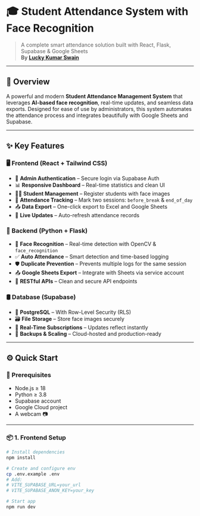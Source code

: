 # 🎓 Student Attendance System with Face Recognition  
> A complete smart attendance solution built with React, Flask, Supabase & Google Sheets  
> **By [Lucky Kumar Swain](https://github.com/Lucky4803)**

---

## 🚀 Overview

A powerful and modern **Student Attendance Management System** that leverages **AI-based face recognition**, real-time updates, and seamless data exports. Designed for ease of use by administrators, this system automates the attendance process and integrates beautifully with Google Sheets and Supabase.

---

## ✨ Key Features

### 🖥️ Frontend (React + Tailwind CSS)
- 🔐 **Admin Authentication** – Secure login via Supabase Auth
- 📊 **Responsive Dashboard** – Real-time statistics and clean UI
- 🧑‍🎓 **Student Management** – Register students with face images
- 📆 **Attendance Tracking** – Mark two sessions: `before_break` & `end_of_day`
- 📤 **Data Export** – One-click export to Excel and Google Sheets
- 🔄 **Live Updates** – Auto-refresh attendance records

### 🧠 Backend (Python + Flask)
- 📸 **Face Recognition** – Real-time detection with OpenCV & `face_recognition`
- ✅ **Auto Attendance** – Smart detection and time-based logging
- 🛡️ **Duplicate Prevention** – Prevents multiple logs for the same session
- 📤 **Google Sheets Export** – Integrate with Sheets via service account
- 🧩 **RESTful APIs** – Clean and secure API endpoints

### 🛢️ Database (Supabase)
- 🐘 **PostgreSQL** – With Row-Level Security (RLS)
- 🗃️ **File Storage** – Store face images securely
- 🔔 **Real-Time Subscriptions** – Updates reflect instantly
- 💾 **Backups & Scaling** – Cloud-hosted and production-ready

---

## ⚙️ Quick Start

### 🧾 Prerequisites
- Node.js ≥ 18
- Python ≥ 3.8
- Supabase account
- Google Cloud project
- A webcam 📷

---

### 📦 1. Frontend Setup

```bash
# Install dependencies
npm install

# Create and configure env
cp .env.example .env
# Add:
# VITE_SUPABASE_URL=your_url
# VITE_SUPABASE_ANON_KEY=your_key

# Start app
npm run dev
